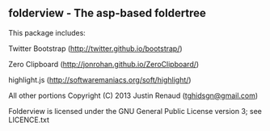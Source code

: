 folderview - The asp-based foldertree
--------------
This package includes:

Twitter Bootstrap (http://twitter.github.io/bootstrap/)

Zero Clipboard (http://jonrohan.github.io/ZeroClipboard/)

highlight.js (http://softwaremaniacs.org/soft/highlight/)


All other portions Copyright (C) 2013 Justin Renaud (tghidsgn@gmail.com)

Folderview is licensed under the GNU General Public License version 3; see LICENCE.txt
